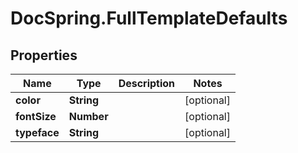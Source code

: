 # DocSpring.FullTemplateDefaults

## Properties
Name | Type | Description | Notes
------------ | ------------- | ------------- | -------------
**color** | **String** |  | [optional] 
**fontSize** | **Number** |  | [optional] 
**typeface** | **String** |  | [optional] 


